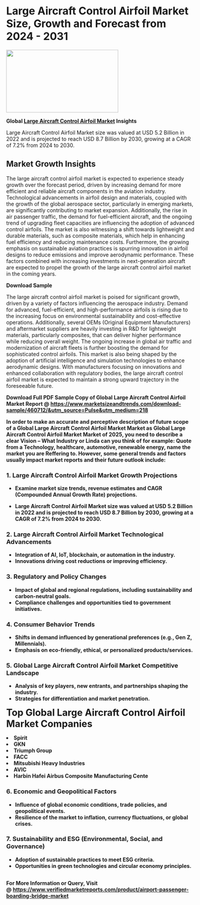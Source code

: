 <H1>Large Aircraft Control Airfoil Market Size, Growth and Forecast from 2024 - 2031</H1><img class="aligncenter size-medium wp-image-584254" src="https://thirdeyenews.in/wp-content/uploads/2024/09/Global-Market-Research-300x168.jpeg" alt="" width="300" height="168" /><p><strong>Global&nbsp;<a href="https://www.marketsizeandtrends.com/download-sample/460712/&amp;utm_source=Pulse&amp;utm_medium=218">Large Aircraft Control Airfoil Market</a> Insights</strong></p><p>Large Aircraft Control Airfoil Market size was valued at USD 5.2 Billion in 2022 and is projected to reach USD 8.7 Billion by 2030, growing at a CAGR of 7.2% from 2024 to 2030.</p><p><h2>Market Growth Insights</h2> <p>The large aircraft control airfoil market is expected to experience steady growth over the forecast period, driven by increasing demand for more efficient and reliable aircraft components in the aviation industry. Technological advancements in airfoil design and materials, coupled with the growth of the global aerospace sector, particularly in emerging markets, are significantly contributing to market expansion. Additionally, the rise in air passenger traffic, the demand for fuel-efficient aircraft, and the ongoing trend of upgrading fleet capacities are influencing the adoption of advanced control airfoils. The market is also witnessing a shift towards lightweight and durable materials, such as composite materials, which help in enhancing fuel efficiency and reducing maintenance costs. Furthermore, the growing emphasis on sustainable aviation practices is spurring innovation in airfoil designs to reduce emissions and improve aerodynamic performance. These factors combined with increasing investments in next-generation aircraft are expected to propel the growth of the large aircraft control airfoil market in the coming years.</p> <p><strong>Download Sample</strong></p> <p>The large aircraft control airfoil market is poised for significant growth, driven by a variety of factors influencing the aerospace industry. Demand for advanced, fuel-efficient, and high-performance airfoils is rising due to the increasing focus on environmental sustainability and cost-effective operations. Additionally, several OEMs (Original Equipment Manufacturers) and aftermarket suppliers are heavily investing in R&D for lightweight materials, particularly composites, that can deliver higher performance while reducing overall weight. The ongoing increase in global air traffic and modernization of aircraft fleets is further boosting the demand for sophisticated control airfoils. This market is also being shaped by the adoption of artificial intelligence and simulation technologies to enhance aerodynamic designs. With manufacturers focusing on innovations and enhanced collaboration with regulatory bodies, the large aircraft control airfoil market is expected to maintain a strong upward trajectory in the foreseeable future. <p><strong></p><p><span class=""><strong>Download Full PDF Sample Copy of Global Large Aircraft Control Airfoil Market Report</strong> @ <a href="https://www.marketsizeandtrends.com/download-sample/460712/&amp;utm_source=Pulse&amp;utm_medium=218" target="_blank">https://www.marketsizeandtrends.com/download-sample/460712/&amp;utm_source=Pulse&amp;utm_medium=218</a></span></p><p>In order to make an accurate and perceptive description of future scope of a Global&nbsp;Large Aircraft Control Airfoil Market Market as Global&nbsp;Large Aircraft Control Airfoil Market Market of 2025, you need to describe a clear Vision &ndash; What Industry or Linda can you think of for example: Quote from a Technology, healthcare, automotive, renewable energy, name the market you are Reffering to. However, some general trends and factors usually impact market reports and their future outlook include:</p><h3>1.&nbsp;<strong>Large Aircraft Control Airfoil Market Growth Projections</strong></h3><ul><li>Examine market size trends, revenue estimates and CAGR (Compounded Annual Growth Rate) projections.</li><li><p>Large Aircraft Control Airfoil Market size was valued at USD 5.2 Billion in 2022 and is projected to reach USD 8.7 Billion by 2030, growing at a CAGR of 7.2% from 2024 to 2030.</p></li></ul><h3>2.&nbsp;<strong>Large Aircraft Control Airfoil Market Technological Advancements</strong></h3><ul><li>Integration of AI, IoT, blockchain, or automation in the industry.</li><li>Innovations driving cost reductions or improving efficiency.</li></ul><h3>3.&nbsp;<strong>Regulatory and Policy Changes</strong></h3><ul><li>Impact of global and regional regulations, including sustainability and carbon-neutral goals.</li><li>Compliance challenges and opportunities tied to government initiatives.</li></ul><h3>4.&nbsp;<strong>Consumer Behavior Trends</strong></h3><ul><li>Shifts in demand influenced by generational preferences (e.g., Gen Z, Millennials).</li><li>Emphasis on eco-friendly, ethical, or personalized products/services.</li></ul><h3>5.&nbsp;<strong>Global Large Aircraft Control Airfoil Market Competitive Landscape</strong></h3><ul><li>Analysis of key players, new entrants, and partnerships shaping the industry.</li><li>Strategies for differentiation and market penetration.</li></ul><p data-pm-slice="1 1 []"><span style="color: inherit; font-family: inherit; font-size: 25px;">Top Global Large Aircraft Control Airfoil Market Companies</span></p><div class="" data-test-id=""><p><li>Spirit</li><li> GKN</li><li> Triumph Group</li><li> FACC</li><li> Mitsubishi Heavy Industries</li><li> AVIC</li><li> Harbin Hafei Airbus Composite Manufacturing Cente</li></p></div><h3>6.&nbsp;<strong>Economic and Geopolitical Factors</strong></h3><ul><li>Influence of global economic conditions, trade policies, and geopolitical events.</li><li>Resilience of the market to inflation, currency fluctuations, or global crises.</li></ul><h3>7.&nbsp;<strong>Sustainability and ESG (Environmental, Social, and Governance)</strong></h3><ul><li>Adoption of sustainable practices to meet ESG criteria.</li><li>Opportunities in green technologies and circular economy principles.</li></ul><h2><strong style="font-size: 14px;">For More Information or Query, Visit @&nbsp;</strong><a style="background-color: #ffffff; font-size: 14px;" href="https://www.marketsizeandtrends.com/report/large-aircraft-control-airfoil-market/" target="_blank">https://www.verifiedmarketreports.com/product/airport-passenger-boarding-bridge-market</a></h2>
